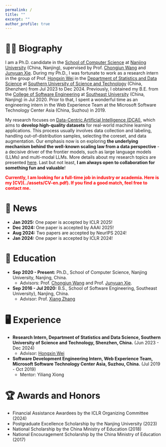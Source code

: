 ```yaml
---
permalink: /
title: ""
excerpt: ""
author_profile: true
---
```


# 🧑‍🔬 Biography
I am a Ph.D. candidate in the [School of Computer Science](https://cs.nju.edu.cn/main.htm) at [Nanjing University](https://www.nju.edu.cn/) (China, Nanjing), supervised by Prof. [Chongjun Wang](https://cs.nju.edu.cn/58/06/c2639a153606/pagem.htm) and [Junyuan Xie](https://cs.nju.edu.cn/58/21/c2639a153633/pagem.htm).
During my Ph.D., I was fortunate to work as a research intern in the group of Prof. [Hongxin Wei](https://hongxin001.github.io/) in the [Department of Statistics and Data Science](https://stat-ds.sustech.edu.cn/) at [Southern University of Science and Technology](https://www.sustech.edu.cn/) (China, Shenzhen) from Jul 2023 to Dec 2024.
Previously, I obtained my B.E. from the [College of Software Engineering](https://cse.seu.edu.cn/) at [Southeast University](https://www.seu.edu.cn/) (China, Nanjing) in Jul 2020.
Prior to that, I spent a wonderful time as an engineering intern in the Web Experience Team at the Microsoft Software Technology Center Asia (China, Suzhou) in 2019.

My research focuses on  [Data-Centric Artificial Intelligence (DCAI)](https://dcai.csail.mit.edu/), which aims to **develop high-quality datasets** for real-world machine learning applications.
This process usually involves data collection and labeling, handling out-of-distribution samples, selecting the coreset, and data augmentation.
Our emphasis now is on exploring **the underlying mechanism behind the well-known scaling law from a data perspective** - a decisive driver of the frontier models, such as large language models (LLMs) and multi-modal LLMs.
More details about my research topics are presented [here](https://lygjwy.github.io/research).
Last but not least, **I am always open to collaboration for something fun and valuable**!

<strong style="color:red;">
Currently, I am looking for a full-time job in industry or academia. Here is my [CV](../assets/CV-en.pdf). If you find a good match, feel free to contact me.
</strong>

# 📢 News
- **Jan 2025:** One paper is accepted by ICLR 2025! <br>
- **Dec 2024:** One paper is accepted by AAAI 2025! <br>
- **Aug 2024:** Two papers are accepted by NeurIPS 2024! <br>
- **Jan 2024:** One paper is accepted by ICLR 2024! <br>

# 📖 Education
- **Sep 2020 - Present:** Ph.D., School of Computer Science, Nanjing University, Nanjing, China.
  - Advisors: Prof. [Chongjun Wang](https://cs.nju.edu.cn/58/06/c2639a153606/pagem.htm) and Prof. [Junyuan Xie](https://cs.nju.edu.cn/58/21/c2639a153633/pagem.htm).
- **Sep 2016 - Jul 2020:** B.S., School of Software Engineering, Southeast University}, Nanjing, China.
  - Advisor: Prof. [Xiang Zhang](https://cs.seu.edu.cn/xzhang/main.htm)
 
# 🖥️ Experience
- **Research Intern, Department of Statistics and Data Science, Southern University of Science and Technology, Shenzhen, China.** (Jun 2023 - Dec 2024)
  - Advisor: [Hongxin Wei](https://hongxin001.github.io/)
- **Software Development Engineering Intern, Web Experience Team, Microsoft Software Technology Center Asia, Suzhou, China.** (Jul 2019 - Oct 2019)
  - Mentor: Yiliang Xiong

# 🏆 Awards and Honors
- Financial Assistance Awardees by the ICLR Organizing Committee (2024)
- Postgraduate Excellence Scholarship by the Nanjing University (2023)
- National Scholarship by the China Ministry of Education (2018)
- National Encouragement Scholarship by the China Ministry of Education (2017)
